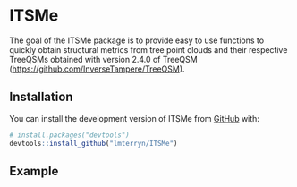 
<!-- README.md is generated from README.Rmd. Please edit that file -->

# ITSMe

<!-- badges: start -->
<!-- badges: end -->

The goal of the ITSMe package is to provide easy to use functions to
quickly obtain structural metrics from tree point clouds and their
respective TreeQSMs obtained with version 2.4.0 of TreeQSM
(<https://github.com/InverseTampere/TreeQSM>).

## Installation

You can install the development version of ITSMe from
[GitHub](https://github.com/) with:

``` r
# install.packages("devtools")
devtools::install_github("lmterryn/ITSMe")
```

## Example
